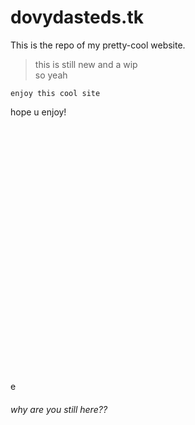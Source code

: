 # dovydasteds.tk
This is the repo of my pretty-cool website.
>this is still new and a wip <br> so yeah
>
```enjoy this cool site```  

hope u enjoy!

<br><br><br><br><br><br><br><br><br><br><br><br><br><br><br><br><br><br><br><br><br><br><br><br>e
###### why are you still here??
